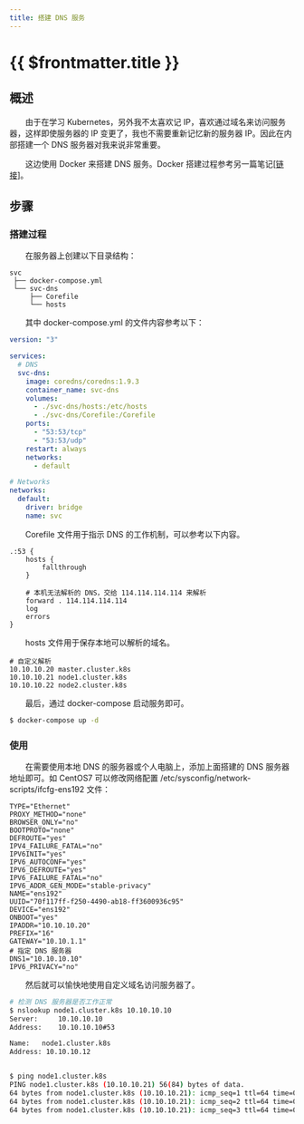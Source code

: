 ```yaml
---
title: 搭建 DNS 服务
---
```


# {{ $frontmatter.title }}
## 概述
&emsp;&emsp;由于在学习 Kubernetes，另外我不太喜欢记 IP，喜欢通过域名来访问服务器，这样即使服务器的 IP 变更了，我也不需要重新记忆新的服务器 IP。因此在内部搭建一个 DNS 服务器对我来说非常重要。

&emsp;&emsp;这边使用 Docker 来搭建 DNS 服务。Docker 搭建过程参考另一篇笔记[[链接](/blogs/docker/setup)]。

## 步骤
### 搭建过程
&emsp;&emsp;在服务器上创建以下目录结构：

```
svc
 ├── docker-compose.yml
 └── svc-dns
     ├── Corefile
     └── hosts
```

&emsp;&emsp;其中 docker-compose.yml 的文件内容参考以下：

```yaml
version: "3"

services:
  # DNS
  svc-dns:
    image: coredns/coredns:1.9.3
    container_name: svc-dns
    volumes:
      - ./svc-dns/hosts:/etc/hosts
      - ./svc-dns/Corefile:/Corefile
    ports:
      - "53:53/tcp"
      - "53:53/udp"
    restart: always
    networks:
      - default

# Networks
networks:
  default:
    driver: bridge
    name: svc
```

&emsp;&emsp;Corefile 文件用于指示 DNS 的工作机制，可以参考以下内容。

```
.:53 {
    hosts {
        fallthrough
    }

    # 本机无法解析的 DNS，交给 114.114.114.114 来解析
    forward . 114.114.114.114
    log
    errors
}
```

&emsp;&emsp;hosts 文件用于保存本地可以解析的域名。

```
# 自定义解析
10.10.10.20 master.cluster.k8s
10.10.10.21 node1.cluster.k8s
10.10.10.22 node2.cluster.k8s
```

&emsp;&emsp;最后，通过 docker-compose 启动服务即可。

```bash
$ docker-compose up -d
```

### 使用
&emsp;&emsp;在需要使用本地 DNS 的服务器或个人电脑上，添加上面搭建的 DNS 服务器地址即可。如 CentOS7 可以修改网络配置 /etc/sysconfig/network-scripts/ifcfg-ens192 文件：

```
TYPE="Ethernet"
PROXY_METHOD="none"
BROWSER_ONLY="no"
BOOTPROTO="none"
DEFROUTE="yes"
IPV4_FAILURE_FATAL="no"
IPV6INIT="yes"
IPV6_AUTOCONF="yes"
IPV6_DEFROUTE="yes"
IPV6_FAILURE_FATAL="no"
IPV6_ADDR_GEN_MODE="stable-privacy"
NAME="ens192"
UUID="70f117ff-f250-4490-ab18-ff3600936c95"
DEVICE="ens192"
ONBOOT="yes"
IPADDR="10.10.10.20"
PREFIX="16"
GATEWAY="10.10.1.1"
# 指定 DNS 服务器
DNS1="10.10.10.10"
IPV6_PRIVACY="no"
```

&emsp;&emsp;然后就可以愉快地使用自定义域名访问服务器了。

```bash
# 检测 DNS 服务器是否工作正常
$ nslookup node1.cluster.k8s 10.10.10.10
Server:		10.10.10.10
Address:	10.10.10.10#53

Name:	node1.cluster.k8s
Address: 10.10.10.12


$ ping node1.cluster.k8s
PING node1.cluster.k8s (10.10.10.21) 56(84) bytes of data.
64 bytes from node1.cluster.k8s (10.10.10.21): icmp_seq=1 ttl=64 time=0.860 ms
64 bytes from node1.cluster.k8s (10.10.10.21): icmp_seq=2 ttl=64 time=0.134 ms
64 bytes from node1.cluster.k8s (10.10.10.21): icmp_seq=3 ttl=64 time=0.481 ms
```